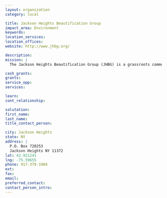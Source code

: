 ```yaml
---
layout: organization
category: local

title: Jackson Heights Beautification Group
impact_area: Environment
keywords: 
location_services: 
location_offices: 
website: http://www.jhbg.org/

description: 
mission: |
  The Jackson Heights Beautification Group (JHBG) is a grassroots community organization of people who live and work in Jackson Heights and care enough to help make Jackson Heights one of the best neighborhoods in Queens and New York City. 

cash_grants: 
grants: 
service_opp: 
services: 

learn: 
cont_relationship: 

salutation: 
first_name: 
last_name: 
title_contact_person: 

city: Jackson Heights
state: NY
address: |
  P.O. Box 720253  
  Jackson Heights NY 11372
lat: 42.921241
lng: -75.59655
phone: 917-379-1904
ext: 
fax: 
email: 
preferred_contact: 
contact_person_intro: 
---
```


